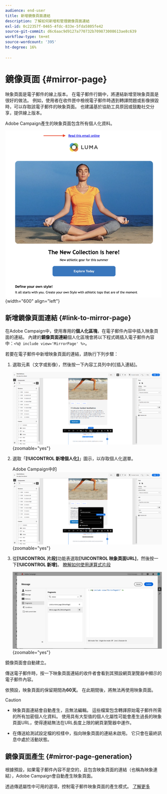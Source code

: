 ```yaml
---
audience: end-user
title: 新增鏡像頁面連結
description: 了解如何新增和管理鏡像頁面連結
exl-id: 0c22357f-0465-4fdc-833e-5fda5805fe42
source-git-commit: d6c6aac9d9127a770732b709873008613ae8c639
workflow-type: tm+mt
source-wordcount: '395'
ht-degree: 16%

---
```


# 鏡像頁面 {#mirror-page}

映象頁面是電子郵件的線上版本。 在電子郵件行銷中，將連結新增至映象頁面是很好的做法。 例如，使用者在收件匣中檢視電子郵件時遇到轉譯問題或影像損毀時，可以存取該電子郵件的映象頁面。 也建議基於協助工具原因或鼓勵社交分享，提供線上版本。

Adobe Campaign產生的映象頁面包含所有個人化資料。

![電子郵件中的映象連結範例](assets/mirror-page-link.png){width="600" align="left"}

## 新增鏡像頁面連結 {#link-to-mirror-page}

在Adobe Campaign中，使用專用的&#x200B;**個人化區塊**，在電子郵件內容中插入映象頁面的連結。 內建的&#x200B;**鏡像頁面連結**&#x200B;個人化區塊會將以下程式碼插入電子郵件內容中：`<%@ include view='MirrorPage' %>`。

若要在電子郵件中新增映象頁面的連結，請執行下列步驟：

1. 選取元素（文字或影像），然後按一下內容工具列中的[插入連結]。**&#x200B;**

   ![顯示[插入連結]選項的內容工具列](assets/message-tracking-mirror-page.png){zoomable="yes"}

1. 選取「**[!UICONTROL 新增個人化]**」圖示，以存取個人化選單。

   Adobe Campaign中的![Personalization功能表](assets/message-tracking-mirror-page_2.png){zoomable="yes"}

1. 從&#x200B;**[!UICONTROL 片段]**&#x200B;功能表選取&#x200B;**[!UICONTROL 映象頁面URL]**，然後按一下&#x200B;**[!UICONTROL 新增]**。 [瞭解如何使用運算式片段](../content/use-expression-fragments.md)

   ![片段功能表中的映象頁面URL選項](assets/message-tracking-mirror-page_3.png){zoomable="yes"}

鏡像頁面會自動建立。

傳送電子郵件時，按一下映象頁面連結的收件者會看到其預設網頁瀏覽器中顯示的電子郵件內容。

依預設，映象頁面的保留期間為&#x200B;**60天**。 在此期間後，將無法再使用映象頁面。

>[!CAUTION]
>
>* 映象頁面連結會自動產生，且無法編輯。 這些檔案包含轉譯原始電子郵件所需的所有加密個人化資料。 使用具有大型值的個人化屬性可能會產生過長的映象頁面URL，使得連結無法在URL長度上限的網頁瀏覽器中運作。
>
>* 在傳送給測試設定檔的校樣中，指向映象頁面的連結未啟用。 它只會在最終訊息中處於活動狀態。

## 鏡像頁面產生 {#mirror-page-generation}

根據預設，如果電子郵件內容不是空的，且包含映象頁面的連結（也稱為映象連結），Adobe Campaign會自動產生映象頁面。

透過傳遞屬性中可用的選項，控制電子郵件映象頁面的產生模式。 [了解更多](../advanced-settings/delivery-settings.md#mirror)